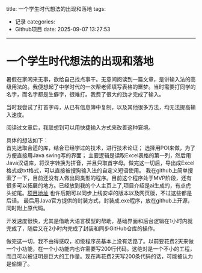 title: 一个学生时代想法的出现和落地
tags:
  - 记录
categories:
  - Github项目
date: 2025-09-07 13:27:53
---
# 一个学生时代想法的出现和落地
  暑假在家闲来无事，欲给自己找点事干。无意间阅读到一篇文章，是讲输入法的高级用法的。我便想起了中学时代的一次帮老师填写表格的噩梦。当时需要打同学的名字，而名字都是生僻字，很难打。我费了很大的劲才完成了输入。
  
  当时我尝试了打首字母，从已有信息簿中复制，以及其他很多方法，均无法提高输入速度。

  阅读过文章后，我联想到可以用快捷输入方式来改善这种窘境。

  具体的想法如下：  
  首先选取合适的库，结合已经学过的技术，进行技术论证；
  选择用POI来做，为了方便直接用Java swing写的界面；
  主要逻辑是读取Excel表格的第一列，然后用Java汉语库，将汉字转换为拼音，并且只取首字母。做完这一切后，导出成Excel格式或txt格式，可以直接被搜狗输入法的自定义短语使用。
  我在github上简单搜索了一下，目前还没有人做出同类型的程序。目前这个程序处于MVP阶段，还有很多可以拓展的地方。已经放到我的个人主页上了,项目介绍是ai生成的，有点虎头蛇尾。[项目地址](https://github.com/yamleric/name-to-initials)
  也许后期可以同步上线安卓的版本以及网页版，不过这些都是后话。
  最后用Java官方提供的封装方式，封装成.exe程序，放在github上开源，同时附上原代码。

  开发速度很快，尤其是借助大语言模型的帮助，基础界面和后台逻辑在1小时内就完成了，随后又在2小时内完成了封装和同步GitHub仓库的操作。

  做完这一切，我不由得感叹，初级程序员基本上没有活路了。以前要花费2天来做一个小功能，在一个小功能内也许需要写200行代码。这绝对是一个不小的工程，而且可以被证明是巨大的工作量。现在再花费2天写200条代码的话，可能被认为是偷懒了。
